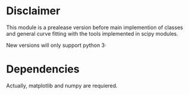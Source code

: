 # Disclaimer
This module is a prealease version before main implemention of classes and general curve fitting with the tools implemented in scipy modules.

New versions will only support python 3·

# Dependencies
Actually, matplotlib and numpy are requiered.
